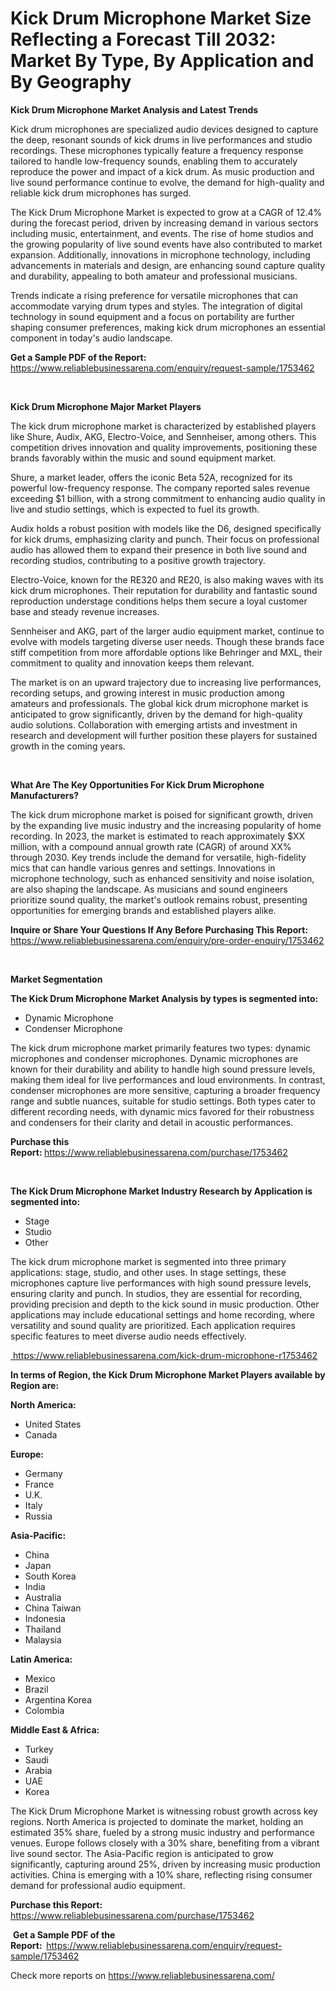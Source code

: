 <p><h1>Kick Drum Microphone Market Size Reflecting a Forecast Till 2032: Market By Type, By Application and By Geography</h1></p><p><strong>Kick Drum Microphone Market Analysis and Latest Trends</strong></p>
<p><p>Kick drum microphones are specialized audio devices designed to capture the deep, resonant sounds of kick drums in live performances and studio recordings. These microphones typically feature a frequency response tailored to handle low-frequency sounds, enabling them to accurately reproduce the power and impact of a kick drum. As music production and live sound performance continue to evolve, the demand for high-quality and reliable kick drum microphones has surged.</p><p>The Kick Drum Microphone Market is expected to grow at a CAGR of 12.4% during the forecast period, driven by increasing demand in various sectors including music, entertainment, and events. The rise of home studios and the growing popularity of live sound events have also contributed to market expansion. Additionally, innovations in microphone technology, including advancements in materials and design, are enhancing sound capture quality and durability, appealing to both amateur and professional musicians.</p><p>Trends indicate a rising preference for versatile microphones that can accommodate varying drum types and styles. The integration of digital technology in sound equipment and a focus on portability are further shaping consumer preferences, making kick drum microphones an essential component in today's audio landscape.</p></p>
<p><strong>Get a Sample PDF of the Report:&nbsp;</strong> <a href="https://www.reliablebusinessarena.com/enquiry/request-sample/1753462?utm_campaign=2958&utm_medium=2&utm_source=Github&utm_content=ia&utm_term=04042025&utm_id=kick-drum-microphone">https://www.reliablebusinessarena.com/enquiry/request-sample/1753462</a></p>
<p>&nbsp;</p>
<p><strong>Kick Drum Microphone Major Market Players</strong></p>
<p><p>The kick drum microphone market is characterized by established players like Shure, Audix, AKG, Electro-Voice, and Sennheiser, among others. This competition drives innovation and quality improvements, positioning these brands favorably within the music and sound equipment market.</p><p>Shure, a market leader, offers the iconic Beta 52A, recognized for its powerful low-frequency response. The company reported sales revenue exceeding $1 billion, with a strong commitment to enhancing audio quality in live and studio settings, which is expected to fuel its growth.</p><p>Audix holds a robust position with models like the D6, designed specifically for kick drums, emphasizing clarity and punch. Their focus on professional audio has allowed them to expand their presence in both live sound and recording studios, contributing to a positive growth trajectory.</p><p>Electro-Voice, known for the RE320 and RE20, is also making waves with its kick drum microphones. Their reputation for durability and fantastic sound reproduction understage conditions helps them secure a loyal customer base and steady revenue increases.</p><p>Sennheiser and AKG, part of the larger audio equipment market, continue to evolve with models targeting diverse user needs. Though these brands face stiff competition from more affordable options like Behringer and MXL, their commitment to quality and innovation keeps them relevant.</p><p>The market is on an upward trajectory due to increasing live performances, recording setups, and growing interest in music production among amateurs and professionals. The global kick drum microphone market is anticipated to grow significantly, driven by the demand for high-quality audio solutions. Collaboration with emerging artists and investment in research and development will further position these players for sustained growth in the coming years.</p></p>
<p>&nbsp;</p>
<p><strong>What Are The Key Opportunities For Kick Drum Microphone Manufacturers?</strong></p>
<p><p>The kick drum microphone market is poised for significant growth, driven by the expanding live music industry and the increasing popularity of home recording. In 2023, the market is estimated to reach approximately $XX million, with a compound annual growth rate (CAGR) of around XX% through 2030. Key trends include the demand for versatile, high-fidelity mics that can handle various genres and settings. Innovations in microphone technology, such as enhanced sensitivity and noise isolation, are also shaping the landscape. As musicians and sound engineers prioritize sound quality, the market's outlook remains robust, presenting opportunities for emerging brands and established players alike.</p></p>
<p><strong>Inquire or Share Your Questions If Any Before Purchasing This Report:</strong> <a href="https://www.reliablebusinessarena.com/enquiry/pre-order-enquiry/1753462?utm_campaign=2958&utm_medium=2&utm_source=Github&utm_content=ia&utm_term=04042025&utm_id=kick-drum-microphone">https://www.reliablebusinessarena.com/enquiry/pre-order-enquiry/1753462</a></p>
<p>&nbsp;</p>
<p><strong>Market Segmentation</strong></p>
<p><strong>The Kick Drum Microphone Market Analysis by types is segmented into:</strong></p>
<p><ul><li>Dynamic Microphone</li><li>Condenser Microphone</li></ul></p>
<p><p>The kick drum microphone market primarily features two types: dynamic microphones and condenser microphones. Dynamic microphones are known for their durability and ability to handle high sound pressure levels, making them ideal for live performances and loud environments. In contrast, condenser microphones are more sensitive, capturing a broader frequency range and subtle nuances, suitable for studio settings. Both types cater to different recording needs, with dynamic mics favored for their robustness and condensers for their clarity and detail in acoustic performances.</p></p>
<p><strong>Purchase this Report:&nbsp;</strong><a href="https://www.reliablebusinessarena.com/purchase/1753462?utm_campaign=2958&utm_medium=2&utm_source=Github&utm_content=ia&utm_term=04042025&utm_id=kick-drum-microphone">https://www.reliablebusinessarena.com/purchase/1753462</a></p>
<p>&nbsp;</p>
<p><strong>The Kick Drum Microphone Market Industry Research by Application is segmented into:</strong></p>
<p><ul><li>Stage</li><li>Studio</li><li>Other</li></ul></p>
<p><p>The kick drum microphone market is segmented into three primary applications: stage, studio, and other uses. In stage settings, these microphones capture live performances with high sound pressure levels, ensuring clarity and punch. In studios, they are essential for recording, providing precision and depth to the kick sound in music production. Other applications may include educational settings and home recording, where versatility and sound quality are prioritized. Each application requires specific features to meet diverse audio needs effectively.</p></p>
<p><a href="https://www.reliablebusinessarena.com/kick-drum-microphone-r1753462?utm_campaign=2958&utm_medium=2&utm_source=Github&utm_content=ia&utm_term=04042025&utm_id=kick-drum-microphone">&nbsp;https://www.reliablebusinessarena.com/kick-drum-microphone-r1753462</a></p>
<p><strong>In terms of Region, the Kick Drum Microphone Market Players available by Region are:</strong></p>
<p>
    <p> <strong> North America: </strong>
        <ul>
            <li>United States</li>
            <li>Canada</li>
        </ul>
        </p> 
    <p> <strong> Europe: </strong>
        <ul>
            <li>Germany</li>
            <li>France</li>
            <li>U.K.</li>
            <li>Italy</li>
            <li>Russia</li>
        </ul>
        </p> 
    <p> <strong> Asia-Pacific: </strong>
        <ul>
            <li>China</li>
            <li>Japan</li>
            <li>South Korea</li>
            <li>India</li>
            <li>Australia</li>
            <li>China Taiwan</li>
            <li>Indonesia</li>
            <li>Thailand</li>
            <li>Malaysia</li>
        </ul>
        </p> 
    <p> <strong> Latin America: </strong>
        <ul>
            <li>Mexico</li>
            <li>Brazil</li>
            <li>Argentina Korea</li>
            <li>Colombia</li>
        </ul>
        </p> 
    <p> <strong> Middle East & Africa: </strong>
        <ul>
            <li>Turkey</li>
            <li>Saudi</li>
            <li>Arabia</li>
            <li>UAE</li>
            <li>Korea</li>
        </ul>
    </p>
    </p>
<p><p>The Kick Drum Microphone Market is witnessing robust growth across key regions. North America is projected to dominate the market, holding an estimated 35% share, fueled by a strong music industry and performance venues. Europe follows closely with a 30% share, benefiting from a vibrant live sound sector. The Asia-Pacific region is anticipated to grow significantly, capturing around 25%, driven by increasing music production activities. China is emerging with a 10% share, reflecting rising consumer demand for professional audio equipment.</p></p>
<p><strong>Purchase this Report: </strong><a href="https://www.reliablebusinessarena.com/purchase/1753462?utm_campaign=2958&utm_medium=2&utm_source=Github&utm_content=ia&utm_term=04042025&utm_id=kick-drum-microphone">https://www.reliablebusinessarena.com/purchase/1753462</a></p>
<p>&nbsp;<strong>Get a Sample PDF of the Report:&nbsp;&nbsp;</strong><a href="https://www.reliablebusinessarena.com/enquiry/request-sample/1753462?utm_campaign=2958&utm_medium=2&utm_source=Github&utm_content=ia&utm_term=04042025&utm_id=kick-drum-microphone">https://www.reliablebusinessarena.com/enquiry/request-sample/1753462</a></p>
<p><strong></strong></p>
<p>Check more reports on <a href="https://www.reliablebusinessarena.com/?utm_campaign=2958&utm_medium=2&utm_source=Github&utm_content=ia&utm_term=04042025&utm_id=kick-drum-microphone">https://www.reliablebusinessarena.com/</a></p>